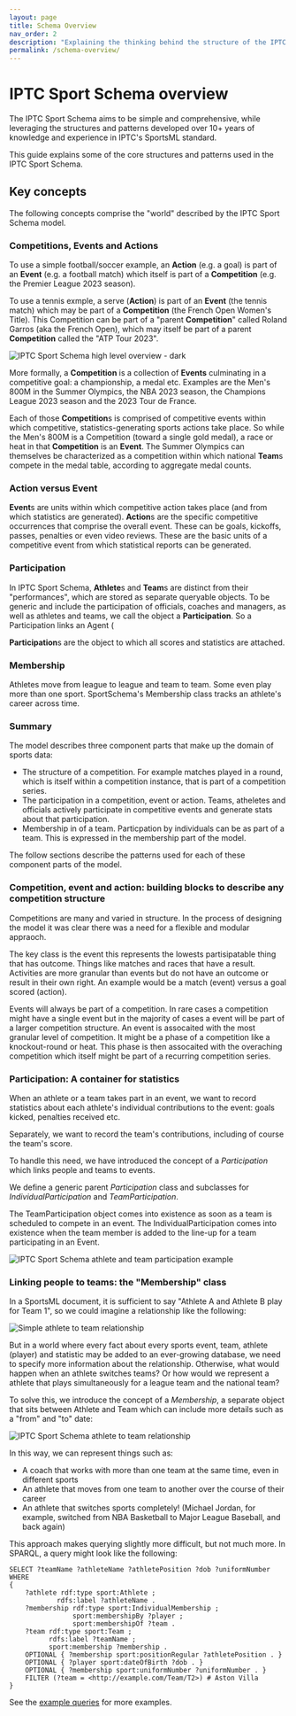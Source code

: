 ```yaml
---
layout: page
title: Schema Overview
nav_order: 2
description: "Explaining the thinking behind the structure of the IPTC Sport Schema"
permalink: /schema-overview/
---
```


# IPTC Sport Schema overview

The IPTC Sport Schema aims to be simple and comprehensive, while leveraging the structures and
patterns developed over 10+ years of knowledge and experience in IPTC's SportsML standard.

This guide explains some of the core structures and patterns used in the IPTC Sport Schema. 

## Key concepts

The following concepts comprise the "world" described by the IPTC Sport Schema model.

### Competitions, Events and Actions

To use a simple football/soccer example,  an **Action** (e.g. a goal) is part of an **Event**
 (e.g. a football match) which itself is part of a **Competition** (e.g. the Premier League 2023
season).

To use a tennis exmple, a serve (**Action**) is part of an **Event** (the tennis match) which may
be part of a **Competition** (the French Open Women's Title). This Competition can be part of
a "parent **Competition**" called Roland Garros (aka the French Open), which may itself be
part of a parent **Competition** called the "ATP Tour 2023".

![IPTC Sport Schema high level overview - dark](diagrams/simple-high-level-sport-model-dark.png)

More formally, a **Competition** is a collection of **Events** culminating in a competitive goal: a
championship, a medal etc. Examples are the Men's 800M in the Summer Olympics, the NBA 2023 season,
the Champions League 2023 season and the 2023 Tour de France.

Each of those **Competition**s is comprised of competitive events within which competitive,
statistics-generating sports actions take place. So while the Men's 800M is a Competition (toward a
single gold medal), a race or heat in that **Competition** is an **Event**. The Summer Olympics can
themselves be characterized as a competition within which national **Team**s compete in the medal
table, according to aggregate medal counts.

### Action versus Event

**Event**s are units within which competitive action takes place (and from which statistics are
generated). **Action**s are the specific competitive occurrences that comprise the overall event.
These can be goals, kickoffs, passes, penalties or even video reviews. These are the basic units
of a competitive event from which statistical reports can be generated.

### Participation

In IPTC Sport Schema, **Athlete**s and **Team**s are distinct from their "performances", which are
stored as separate queryable objects. To be generic and include the participation of officials,
coaches and managers, as well as athletes and teams,  we call the object a **Participation**. So
a Participation links an Agent (

**Participation**s are the object to which all scores and statistics are attached.

### Membership

Athletes move from league to league and team to team. Some even play more than one sport. SportSchema's Membership class tracks an athlete's career across time.

### Summary

The model describes three component parts that make up the domain of sports data:
* The structure of a competition. For example matches played in a round, which is itself within a competition instance, that is part of a competition series.
* The participation in a competition, event or action. Teams, atheletes and officials actively participate in competitive events and generate stats about that participation.
* Membership in of a team. Particpation by individuals can be as part of a team. This is expressed in the membership part of the model.

The follow sections describe the patterns used for each of these component parts of the model.


### Competition, event and action: building blocks to describe any competition structure

Competitions are many and varied in structure. In the process of designing the model it was clear there was a need for a flexible and modular appraoch.

The key class is the event this represents the lowests partisipatable thing that has outcome. Things like matches and races that have a result. Activities are more granular than events but do not have an outcome or result in their own right. An example would be a match (event) versus a goal scored (action).

Events will always be part of a competition. In rare cases a competition might have a single event but in the majority of cases a event will be part of a larger competition structure. An event is assocaited with the most granular level of competition. It might be a phase of a competition like a knockout-round or heat. This phase is then assocaited with the overaching competition which itself might be part of a recurring competition series.


### Participation: A container for statistics

When an athlete or a team takes part in an event, we want
to record statistics about each athlete's individual contributions to the event:
goals kicked, penalties received etc.
 
Separately, we want to record the team's contributions, including of course the team's score.

To handle this need, we have introduced the concept of a *Participation* which links people and teams to events.

We define a generic parent *Participation* class and subclasses for *IndividualParticipation* and *TeamParticipation*.

The TeamParticipation object comes into existence as soon as a team is scheduled to compete in an event. The IndividualParticipation comes into existence when the team member is added to the line-up for a team participating in an Event.

![IPTC Sport Schema athlete and team participation example](diagrams/athlete-team-participation.png)

### Linking people to teams: the "Membership" class

In a SportsML document, it is sufficient to say "Athlete A and
Athlete B play for Team 1", so we could imagine a relationship like the
following:

![Simple athlete to team relationship](diagrams/simple-athlete-team.png)

But in a world where every fact about every sports event, team, athlete (player) and
statistic may be added to an ever-growing database, we need to specify more
information about the relationship. Otherwise, what would happen when an athlete switches teams?
Or how would we represent a athlete that plays simultaneously for a league team and the national team?

To solve this, we introduce the concept of a *Membership*, a separate object
that sits between Athlete and Team which can include more details such as a
"from" and "to" date:

![IPTC Sport Schema athlete to team relationship](diagrams/athlete-membership-team.png)

In this way, we can represent things such as:
* A coach that works with more than one team at the same time, even in different sports
* An athlete that moves from one team to another over the course of their career
* An athlete that switches sports completely! (Michael Jordan, for example, switched from NBA Basketball to Major League Baseball, and back again)

This approach makes querying slightly more difficult, but not much more. In SPARQL, a query might look like the following:

```
SELECT ?teamName ?athleteName ?athletePosition ?dob ?uniformNumber
WHERE
{
    ?athlete rdf:type sport:Athlete ;
            rdfs:label ?athleteName .
    ?membership rdf:type sport:IndividualMembership ;
                sport:membershipBy ?player ;
                sport:membershipOf ?team .
    ?team rdf:type sport:Team ;
          rdfs:label ?teamName ;
          sport:membership ?membership .
    OPTIONAL { ?membership sport:positionRegular ?athletePosition . }
    OPTIONAL { ?player sport:dateOfBirth ?dob . }
    OPTIONAL { ?membership sport:uniformNumber ?uniformNumber . }
    FILTER (?team = <http://example.com/Team/T2>) # Aston Villa
}
```

See the [example queries](../queries/) for more examples.


